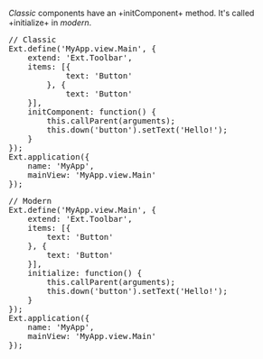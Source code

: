*Classic* components have an +initComponent+ method. It's called +initialize+ in *modern*.

<pre class="runnable classic 200">
// Classic
Ext.define('MyApp.view.Main', {
    extend: 'Ext.Toolbar',
    items: [{
            text: 'Button'
        }, {
            text: 'Button'
    }],
    initComponent: function() {
        this.callParent(arguments);
        this.down('button').setText('Hello!');
    }
});
Ext.application({
    name: 'MyApp',
    mainView: 'MyApp.view.Main'
});
</pre>


<pre class="runnable modern 200">
// Modern
Ext.define('MyApp.view.Main', {
    extend: 'Ext.Toolbar',
    items: [{
        text: 'Button'
    }, {
        text: 'Button'
    }],
    initialize: function() {
        this.callParent(arguments);
        this.down('button').setText('Hello!');
    }
});
Ext.application({
    name: 'MyApp',
    mainView: 'MyApp.view.Main'
});
</pre>

